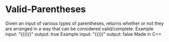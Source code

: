 # Valid-Parentheses
Given an input of various types of parentheses, returns whether or not they are arranged in a way that can be considered valid/complete.
Example input: "{{()}}" output: true
Example input: "{{)))" output: false
Made in C++
